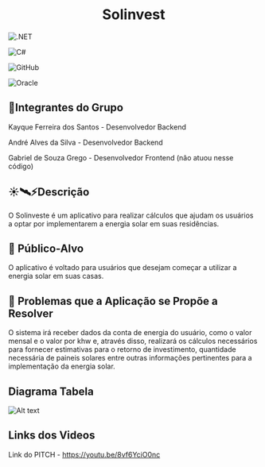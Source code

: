 <h1  align="center">Solinvest</h1>

![.NET](https://img.shields.io/badge/.NET-5C2D91?style=for-the-badge&logo=.net&logoColor=white)

![C#](https://img.shields.io/badge/C%23-239120?style=for-the-badge&logo=c-sharp&logoColor=white)

![GitHub](https://img.shields.io/badge/github-%23121011.svg?style=for-the-badge&logo=github&logoColor=white)

![Oracle](https://img.shields.io/badge/Oracle-F80000?style=for-the-badge&logo=oracle&logoColor=white)

## 👷Integrantes do Grupo

Kayque Ferreira dos Santos - Desenvolvedor Backend

André Alves da Silva - Desenvolvedor Backend

Gabriel de Souza Grego - Desenvolvedor Frontend (não atuou nesse código)

## ☀️🛰️⚡Descrição

O Solinveste é um aplicativo para realizar cálculos que ajudam os usuários a optar por
implementarem a energia solar em suas residências.

## 🎯 Público-Alvo

O aplicativo é voltado para usuários que desejam começar a utilizar a energia solar em suas casas.

## 📝 Problemas que a Aplicação se Propõe a Resolver

O sistema irá receber dados da conta de energia do usuário, como o valor mensal e o valor por khw e,
através disso, realizará os cálculos necessários para fornecer estimativas para o retorno de investimento, quantidade
necessária de paineis solares entre outras informações pertinentes para a implementação da energia solar.

## Diagrama Tabela
![Alt text](https://i.ibb.co/C9TWSMP/Whats-App-Image-2024-11-13-at-21-02-52.jpg)
## Links dos Videos

Link do PITCH - https://youtu.be/8vf6YciO0nc
